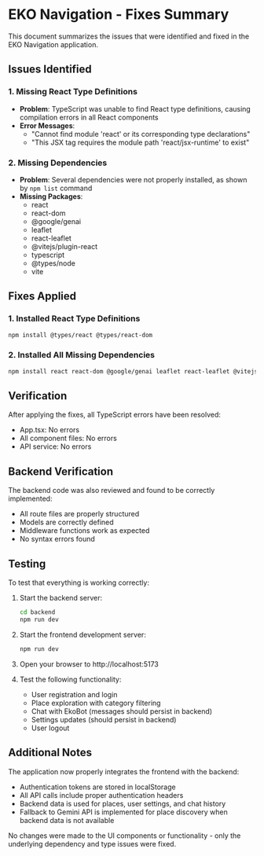 # EKO Navigation - Fixes Summary

This document summarizes the issues that were identified and fixed in the EKO Navigation application.

## Issues Identified

### 1. Missing React Type Definitions

- **Problem**: TypeScript was unable to find React type definitions, causing compilation errors in all React components
- **Error Messages**:
  - "Cannot find module 'react' or its corresponding type declarations"
  - "This JSX tag requires the module path 'react/jsx-runtime' to exist"

### 2. Missing Dependencies

- **Problem**: Several dependencies were not properly installed, as shown by `npm list` command
- **Missing Packages**:
  - react
  - react-dom
  - @google/genai
  - leaflet
  - react-leaflet
  - @vitejs/plugin-react
  - typescript
  - @types/node
  - vite

## Fixes Applied

### 1. Installed React Type Definitions

```bash
npm install @types/react @types/react-dom
```

### 2. Installed All Missing Dependencies

```bash
npm install react react-dom @google/genai leaflet react-leaflet @vitejs/plugin-react typescript @types/node vite
```

## Verification

After applying the fixes, all TypeScript errors have been resolved:

- App.tsx: No errors
- All component files: No errors
- API service: No errors

## Backend Verification

The backend code was also reviewed and found to be correctly implemented:

- All route files are properly structured
- Models are correctly defined
- Middleware functions work as expected
- No syntax errors found

## Testing

To test that everything is working correctly:

1. Start the backend server:

   ```bash
   cd backend
   npm run dev
   ```

2. Start the frontend development server:

   ```bash
   npm run dev
   ```

3. Open your browser to http://localhost:5173

4. Test the following functionality:
   - User registration and login
   - Place exploration with category filtering
   - Chat with EkoBot (messages should persist in backend)
   - Settings updates (should persist in backend)
   - User logout

## Additional Notes

The application now properly integrates the frontend with the backend:

- Authentication tokens are stored in localStorage
- All API calls include proper authentication headers
- Backend data is used for places, user settings, and chat history
- Fallback to Gemini API is implemented for place discovery when backend data is not available

No changes were made to the UI components or functionality - only the underlying dependency and type issues were fixed.
